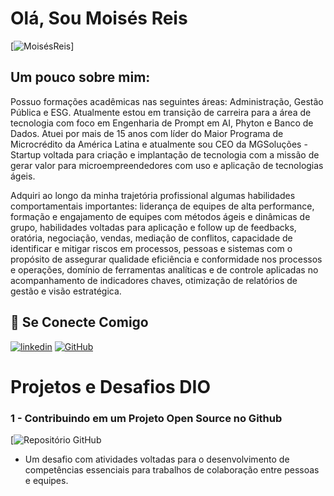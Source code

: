 # Olá, Sou Moisés Reis
[![MoisésReis](https://img.shields.io/badge/Moisés_Reis-Developer)]

## Um pouco sobre mim:

Possuo formações acadêmicas nas seguintes áreas: Administração, Gestão Pública e ESG. Atualmente estou em transição de carreira para a área de tecnologia com foco em Engenharia de Prompt em AI, Phyton e Banco de Dados. Atuei por mais de 15 anos com líder do Maior Programa de Microcrédito da América Latina e atualmente sou CEO da MGSoluções - Startup voltada para criação e implantação de tecnologia com  a missão de gerar valor para microempreendedores com uso e aplicação de tecnologias ágeis.

Adquiri ao longo da minha trajetória profissional algumas habilidades comportamentais importantes: liderança de equipes de alta performance, formação e engajamento de equipes com métodos ágeis e dinâmicas de grupo, habilidades voltadas para aplicação e follow up de feedbacks, oratória, negociação, vendas, mediação de conflitos, capacidade de identificar e mitigar riscos em processos, pessoas e sistemas com o propósito de assegurar qualidade eficiência e conformidade nos processos e operações, domínio de ferramentas analíticas e de controle aplicadas no acompanhamento de indicadores chaves, otimização de relatórios de gestão e visão estratégica. 

## 🔗 Se Conecte Comigo
[![linkedin](https://img.shields.io/badge/LinkedIn-0077B5?style=for-the-badge&logo=linkedin&logoColor=white)](https://www.linkedin.com/in/mois%C3%A9s-reis/)
[![GitHub](https://img.shields.io/badge/GitHub-100000?style=for-the-badge&logo=github&logoColor=white)](https://github.com/MGSolucoes)

# Projetos e Desafios DIO

### 1 - Contribuindo em um Projeto Open Source no Github

[![Repositório GitHub](https://github.com/MGSolucoes/dio-lab-open-source)
* Um desafio com atividades voltadas para o desenvolvimento de competências essenciais para trabalhos de colaboração entre pessoas e equipes.

